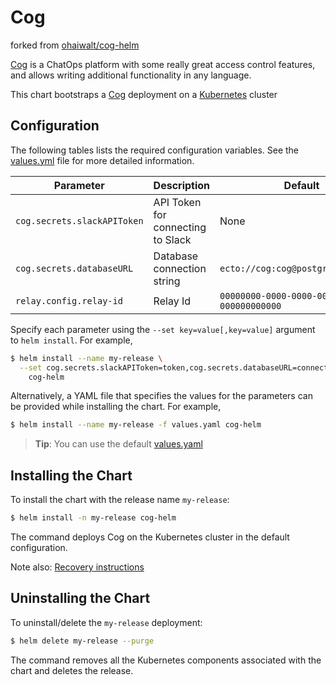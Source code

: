 # Cog

forked from [ohaiwalt/cog-helm](https://github.com/ohaiwalt/cog-helm/)

[Cog](https://operable.io) is a ChatOps platform with some really great access control features, and allows writing additional functionality in any language.

This chart bootstraps a [Cog](https://github.com/operable/cog) deployment on a [Kubernetes](http://kubernetes.io) cluster

## Configuration

The following tables lists the required configuration variables. See the [values.yml](values.yml) file for more detailed information.

| Parameter  | Description  | Default |
| ---------  | -----------  | --------|
| `cog.secrets.slackAPIToken` | API Token for connecting to Slack | None |
| `cog.secrets.databaseURL`   | Database connection string | `ecto://cog:cog@postgres:5432/cog` |
| `relay.config.relay-id` | Relay Id | `00000000-0000-0000-0000-000000000000`

Specify each parameter using the `--set key=value[,key=value]` argument to `helm install`. For example,

```bash
$ helm install --name my-release \
  --set cog.secrets.slackAPIToken=token,cog.secrets.databaseURL=connection,relay.config.relay-id=$(uuidgen | tr '[:upper:]' '[:lower:]') \
    cog-helm
```

Alternatively, a YAML file that specifies the values for the parameters can be provided while installing the chart. For example,

```bash
$ helm install --name my-release -f values.yaml cog-helm
```

> **Tip**: You can use the default [values.yaml](values.yaml)

## Installing the Chart

To install the chart with the release name `my-release`:

```bash
$ helm install -n my-release cog-helm
```

The command deploys Cog on the Kubernetes cluster in the default configuration.

Note also: [Recovery instructions](RECOVERY.md)

## Uninstalling the Chart

To uninstall/delete the `my-release` deployment:

```bash
$ helm delete my-release --purge
```

The command removes all the Kubernetes components associated with the chart and deletes the release.
